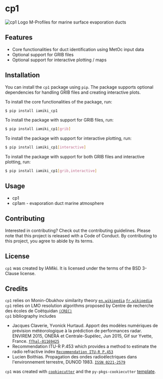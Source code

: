 # cp1

![cp1 Logo](assets/logo.png)  <!-- Mean Surface Air Temperature -->
M-Profiles for marine surface evaporation ducts

## Features

- Core functionalities for duct identification using MetOc input data
- Optional support for GRIB files
- Optional support for interactive plotting / maps

## Installation

You can install the `cp1` package using `pip`. The package supports optional dependencies for handling GRIB files and creating interactive plots.

To install the core functionalities of the package, run:
```bash
$ pip install iamiki_cp1
```

To install the package with support for GRIB files, run:
```bash
$ pip install iamiki_cp1[grib]
```

To install the package with support for interactive plotting, run:
```bash
$ pip install iamiki_cp1[interactive]
```

To install the package with support for both GRIB files and interactive plotting, run:
```bash
$ pip install iamiki_cp1[grib,interactive]
```

## Usage

- cp1 
- cp1am - evaporation duct marine atmosphere

## Contributing

Interested in contributing? Check out the contributing guidelines. Please note that this project is released with a Code of Conduct. By contributing to this project, you agree to abide by its terms.

## License

`cp1` was created by IAMiki. It is licensed under the terms of the BSD 3-Clause license.

## Credits

`cp1` relies on Monin-Obukhov similarity theory [`en.wikipedia`](https://en.wikipedia.org/wiki/Monin%E2%80%93Obukhov_similarity_theory) [`fr.wikipedia`](https://fr.wikipedia.org/wiki/Th%C3%A9orie_de_la_similitude_de_Monin-Obukhov)  
`cp1` relies on LMO resolution algorithms proposed by Centre de recherche des écoles de
Coëtquidan [`(CREC)`](https://www.terre.defense.gouv.fr/crec)  
`cp1` bibliography includes  
* Jacques Claverie, Yvonick Hurtaud. Apport des modèles numériques de prévision météorologique à la
prédiction de performances radar. ENVIREM 2015, ONERA et Centrale-Supélec, Jun 2015, Gif sur
Yvette, France. [`ffhal-01169425`](https://hal.science/hal-01169425/document)  
* Recommendation ITU-R P.453 which provides a method to estimate the radio refractive index 
[`Recommendation ITU-R P.453`](https://itu-rpy.readthedocs.io/en/latest/apidoc/itu453.html)  
* Lucien Boithias. Propagation des ondes radioélectriques dans l'environnement terrestre, DUNOD 1983.
[`ISSN 0221-2579`](https://books.google.fr/books/about/Propagation_des_ondes_radio%C3%A9lectriques.html?id=EH3uzwEACAAJ&redir_esc=y)  

`cp1` was created with [`cookiecutter`](https://cookiecutter.readthedocs.io/en/latest/) and the `py-pkgs-cookiecutter` [template](https://github.com/py-pkgs/py-pkgs-cookiecutter).  

